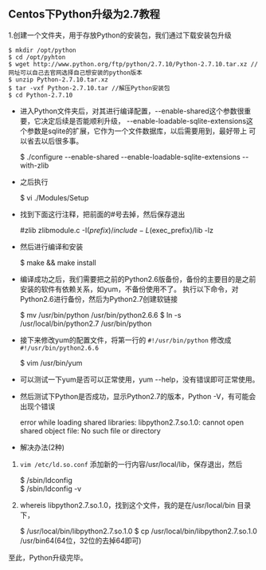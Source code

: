## Centos下Python升级为2.7教程

1.创建一个文件夹，用于存放Python的安装包，我们通过下载安装包升级

	$ mkdir /opt/python
	$ cd /opt/pyhton
	$ wget http://www.python.org/ftp/python/2.7.10/Python-2.7.10.tar.xz //网址可以自己去官网选择自己想安装的python版本
	$ unzip Python-2.7.10.tar.xz
	$ tar -vxf Python-2.7.10.tar //解压Python安装包
	$ cd Python-2.7.10

- 进入Python文件夹后，对其进行编译配置，--enable-shared这个参数很重要，它决定后续是否能顺利升级，
  --enable-loadable-sqlite-extensions这个参数是sqlite的扩展，它作为一个文件数据库，以后需要用到，最好带上
  可以省去以后很多事。

	$ ./configure --enable-shared --enable-loadable-sqlite-extensions --with-zlib

- 之后执行

	$ vi ./Modules/Setup
  
- 找到下面这行注释，把前面的#号去掉，然后保存退出

	#zlib zlibmodule.c -I$(prefix)/include -L$(exec_prefix)/lib -lz
 
- 然后进行编译和安装

	$ make && make install

- 编译成功之后，我们需要把之前的Python2.6版备份，备份的主要目的是之前安装的软件有依赖关系，如yum，不备份使用不了。
  执行以下命令，对Python2.6进行备份，然后为Python2.7创建软链接

	$ mv /usr/bin/python /usr/bin/python2.6.6
	$ ln -s /usr/local/bin/python2.7 /usr/bin/python

- 接下来修改yum的配置文件，将第一行的 `#!/usr/bin/python` 修改成 `#!/usr/bin/python2.6.6`

	$ vim /usr/bin/yum 

- 可以测试一下yum是否可以正常使用，yum --help，没有错误即可正常使用。

- 然后测试下Python是否成功，显示Python2.7的版本，Python -V，有可能会出现个错误

	error while loading shared libraries: libpython2.7.so.1.0: cannot open shared object file:
	No such file or directory

- 解决办法(2种)
1. `vim /etc/ld.so.conf` 添加新的一行内容/usr/local/lib，保存退出，然后

	$ /sbin/ldconfig  
	$ /sbin/ldconfig -v

2. whereis libpython2.7.so.1.0，找到这个文件，我的是在/usr/local/bin 目录下，
	
	$ /usr/local/bin/libpython2.7.so.1.0
	$ cp /usr/local/bin/libpython2.7.so.1.0 /usr/bin64(64位，32位的去掉64即可)

至此，Python升级完毕。 